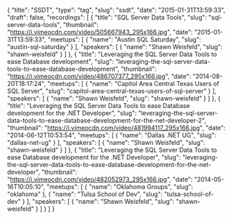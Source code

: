 {
  "title": "SSDT",
  "type": "tag",
  "slug": "ssdt",
  "date": "2015-01-31T13:59:33",
  "draft": false,
  "recordings": [
    {
      "title": "SQL Server Data Tools",
      "slug": "sql-server-data-tools",
      "thumbnail": "https://i.vimeocdn.com/video/505667943_295x166.jpg",
      "date": "2015-01-31T13:59:33",
      "meetups": [
        {
          "name": "Austin SQL Saturday",
          "slug": "austin-sql-saturday"
        }
      ],
      "speakers": [
        {
          "name": "Shawn Weisfeld",
          "slug": "shawn-weisfeld"
        }
      ]
    },
    {
      "title": "Leveraging the SQL Server Data Tools to ease Database development",
      "slug": "leveraging-the-sql-server-data-tools-to-ease-database-development",
      "thumbnail": "https://i.vimeocdn.com/video/486707377_295x166.jpg",
      "date": "2014-08-20T18:17:24",
      "meetups": [
        {
          "name": "Capitol Area Central Texas Users of SQL Server",
          "slug": "capitol-area-central-texas-users-of-sql-server"
        }
      ],
      "speakers": [
        {
          "name": "Shawn Weisfeld",
          "slug": "shawn-weisfeld"
        }
      ]
    },
    {
      "title": "Leveraging the SQL Server Data Tools to ease Database development for the .NET Developer",
      "slug": "leveraging-the-sql-server-data-tools-to-ease-database-development-for-the-net-developer-2",
      "thumbnail": "https://i.vimeocdn.com/video/481994117_295x166.jpg",
      "date": "2014-06-12T10:53:54",
      "meetups": [
        {
          "name": "Dallas .NET UG",
          "slug": "dallas-net-ug"
        }
      ],
      "speakers": [
        {
          "name": "Shawn Weisfeld",
          "slug": "shawn-weisfeld"
        }
      ]
    },
    {
      "title": "Leveraging the SQL Server Data Tools to ease Database development for the .NET Developer",
      "slug": "leveraging-the-sql-server-data-tools-to-ease-database-development-for-the-net-developer",
      "thumbnail": "https://i.vimeocdn.com/video/482052973_295x166.jpg",
      "date": "2014-05-16T10:05:10",
      "meetups": [
        {
          "name": "Oklahoma Groups",
          "slug": "oklahoma"
        },
        {
          "name": "Tulsa School of Dev",
          "slug": "tulsa-school-of-dev"
        }
      ],
      "speakers": [
        {
          "name": "Shawn Weisfeld",
          "slug": "shawn-weisfeld"
        }
      ]
    }
  ]
}